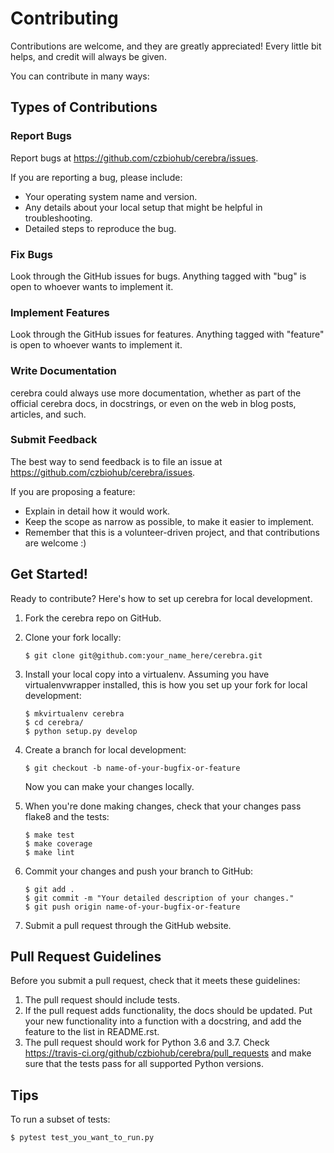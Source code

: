Contributing
============

Contributions are welcome, and they are greatly appreciated! Every little bit helps, and credit will always be given.

You can contribute in many ways:

Types of Contributions
----------------------

### Report Bugs

Report bugs at https://github.com/czbiohub/cerebra/issues.

If you are reporting a bug, please include:

-   Your operating system name and version.
-   Any details about your local setup that might be helpful in troubleshooting.
-   Detailed steps to reproduce the bug.

### Fix Bugs

Look through the GitHub issues for bugs. Anything tagged with "bug" is open to whoever wants to implement it.

### Implement Features

Look through the GitHub issues for features. Anything tagged with "feature" is open to whoever wants to implement it.

### Write Documentation

cerebra could always use more documentation, whether as
part of the official cerebra docs, in docstrings, or
even on the web in blog posts, articles, and such.

### Submit Feedback

The best way to send feedback is to file an issue at https://github.com/czbiohub/cerebra/issues.

If you are proposing a feature:

-   Explain in detail how it would work.
-   Keep the scope as narrow as possible, to make it easier to implement.
-   Remember that this is a volunteer-driven project, and that contributions are welcome :)

Get Started!
------------

Ready to contribute? Here's how to set up cerebra for
local development.

1.  Fork the cerebra repo on GitHub.
2.  Clone your fork locally:

        $ git clone git@github.com:your_name_here/cerebra.git

3.  Install your local copy into a virtualenv. Assuming you have virtualenvwrapper installed, this is how you set up your fork for local development:

        $ mkvirtualenv cerebra
        $ cd cerebra/
        $ python setup.py develop

4.  Create a branch for local development:

        $ git checkout -b name-of-your-bugfix-or-feature

    Now you can make your changes locally.

5.  When you're done making changes, check that your changes pass flake8 and the tests:

        $ make test
        $ make coverage
        $ make lint

6.  Commit your changes and push your branch to GitHub:

        $ git add .
        $ git commit -m "Your detailed description of your changes."
        $ git push origin name-of-your-bugfix-or-feature

7.  Submit a pull request through the GitHub website.

Pull Request Guidelines
-----------------------

Before you submit a pull request, check that it meets these guidelines:

1.  The pull request should include tests.
2.  If the pull request adds functionality, the docs should be updated. Put your new functionality into a function with a docstring, and add the feature to the list in README.rst.
3.  The pull request should work for Python 3.6 and 3.7. Check
    https://travis-ci.org/github/czbiohub/cerebra/pull_requests and make sure that the tests pass
    for all supported Python versions.

Tips
----

To run a subset of tests:

    $ pytest test_you_want_to_run.py
